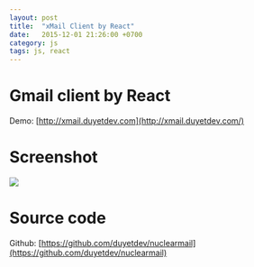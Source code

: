 ```yaml
---
layout: post
title:  "xMail Client by React"
date:   2015-12-01 21:26:00 +0700
category: js
tags: js, react
---
```


# Gmail client by React

Demo: [http://xmail.duyetdev.com](http://xmail.duyetdev.com/)

# Screenshot
![](http://i.imgur.com/uXy6CEt.png)

# Source code

Github: [https://github.com/duyetdev/nuclearmail](https://github.com/duyetdev/nuclearmail)
